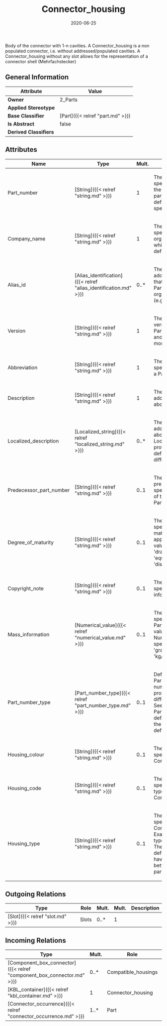 ﻿---
title: Connector_housing
toc: false
type: specs
date: "2020-06-25"
draft: false
specification: KBL
version: 2.5.sr1
documentType: "Recommendation"
elementType: Class
classes:
  - Connector_housing
menu_name: kbl-2.5.sr1
---
<p> Body of the connector with 1-n cavities. A Connector_housing is a non populated connector, i.e. without addressed/populated cavities. A Connector_housing without any slot allows for the representation of a connector shell (Mehrfachstecker)      </p>

## General Information

| Attribute               | Value |
|-------------------------|-------|
| **Owner**               | 2_Parts |
| **Applied Stereotype**  |   |
| **Base Classifier**     | [Part]({{< relref "part.md" >}})<br/>  |
| **Is Abstract**         | false |
| **Derived Classifiers** |   |

## Attributes
|  Name  |  Type  |  Mult.  |  Description  |  Owning Classifier  |
|--------|--------|---------|---------------|--------------|
|Part_number | [String]({{< relref "string.md" >}}) | 1 | <p> The part_number specifies the identifier of the Part. The format of the part number is user defined (company specific).      </p> | [Part]({{< relref "part.md" >}}) |
|Company_name | [String]({{< relref "string.md" >}}) | 1 | <p>The company_name specifies the name of the organizational context in which the Part_number is defined.</p> | [Part]({{< relref "part.md" >}}) |
|Alias_id | [Alias_identification]({{< relref "alias_identification.md" >}}) | 0..* | <p>The alias_id specifies an additional part_number that is used to identify the Part in another organizational context (e.g. company).</p> | [Part]({{< relref "part.md" >}}) |
|Version | [String]({{< relref "string.md" >}}) | 1 | <p>The version specifies the version identifier of the Part. A version cumulates and consolidates one or more single changes.</p> | [Part]({{< relref "part.md" >}}) |
|Abbreviation | [String]({{< relref "string.md" >}}) | 1 | <p>The abbreviation specifies a short name for a Part.</p> | [Part]({{< relref "part.md" >}}) |
|Description | [String]({{< relref "string.md" >}}) | 1 | <p>The description specifies additional information about the Part.</p> | [Part]({{< relref "part.md" >}}) |
|Localized_description | [Localized_string]({{< relref "localized_string.md" >}}) | 0..* | <p> The description specifies additional information about the object. The Localized_description provides the possibility to define descriptions for different language codes.       </p> | [Part]({{< relref "part.md" >}}) |
|Predecessor_part_number | [String]({{< relref "string.md" >}}) | 0..1 | <p>The predecessor_part_number specifies the part number of the predecessor of the Part.</p> | [Part]({{< relref "part.md" >}}) |
|Degree_of_maturity | [String]({{< relref "string.md" >}}) | 0..1 | <p>The degree_of_maturity specifies the degree of maturity of a Part. Where applicable the following values shall be used:  - 'draft' - 'planning' - 'equipment order' - 'disposition'</p> | [Part]({{< relref "part.md" >}}) |
|Copyright_note | [String]({{< relref "string.md" >}}) | 0..1 | <p>The copyright_note specifies copyright information for a Part.</p> | [Part]({{< relref "part.md" >}}) |
|Mass_information | [Numerical_value]({{< relref "numerical_value.md" >}}) | 0..1 | <p>The mass_information specifies the mass of a Part. Example:  Valid values for the unit of the Numerical_value specifying the mass are 'gram', 'kilogram', or also 'kg/piece', 'gram/meter'</p> | [Part]({{< relref "part.md" >}}) |
|Part_number_type | [Part_number_type]({{< relref "part_number_type.md" >}}) | 0..1 | <p> Defines the type of a Part_number since part numbers are used in the process to identify different characteristics. See the OpenEnumeration Part_number_type. The default value is 'real part' the attribute is not defined.      </p> | [Part]({{< relref "part.md" >}}) |
|Housing_colour | [String]({{< relref "string.md" >}}) | 0..1 | <p>The housing_colour specifies the colour of the Connector_housing.</p> | [Connector_housing]({{< relref "connector_housing.md" >}}) |
|Housing_code | [String]({{< relref "string.md" >}}) | 0..1 | <p>The housing_code specifies a coding for the type of the Connector_housing.</p> | [Connector_housing]({{< relref "connector_housing.md" >}}) |
|Housing_type | [String]({{< relref "string.md" >}}) | 0..1 | <p>The housing_type specifies the type of a Connector_housing. Example:  family series type like 'MQS2.8' Note: There are no values pre-defined. Special values have to be negotiated between exchange partners.</p> | [Connector_housing]({{< relref "connector_housing.md" >}}) |

## Outgoing Relations
|    Type  |   Role   |   Mult.   |   Mult.   |   Description   |
|----------|----------|-----------|-----------|-----------------|
| [Slot]({{< relref "slot.md" >}}) | Slots | 0..* | 1 |  |
##  Incoming Relations
|    Type  |   Mult.  |   Role    |   Mult.   |   Description  |
|----------|----------|-----------|-----------|----------------|
| [Component_box_connector]({{< relref "component_box_connector.md" >}}) | 0..* | Compatible_housings | 0..* |  |
| [KBL_container]({{< relref "kbl_container.md" >}}) | 1 | Connector_housing | 0..* |  |
| [Connector_occurrence]({{< relref "connector_occurrence.md" >}}) | 1..* | Part | 1 |  |
